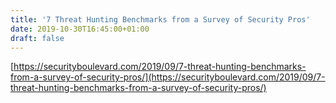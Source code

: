 ```yaml
---
title: '7 Threat Hunting Benchmarks from a Survey of Security Pros'
date: 2019-10-30T16:45:00+01:00
draft: false
---
```


[https://securityboulevard.com/2019/09/7-threat-hunting-benchmarks-from-a-survey-of-security-pros/](https://securityboulevard.com/2019/09/7-threat-hunting-benchmarks-from-a-survey-of-security-pros/)